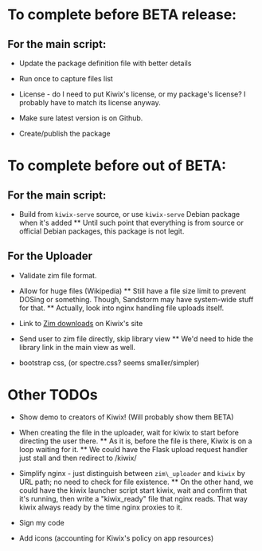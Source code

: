 # To complete before BETA release:

## For the main script:

* Update the package definition file with better details

* Run once to capture files list

* License - do I need to put Kiwix's license, or my package's license? I probably have to match its license anyway.

* Make sure latest version is on Github.

* Create/publish the package

# To complete before out of BETA:

## For the main script:

* Build from `kiwix-serve` source, or use `kiwix-serve` Debian package when it's added
** Until such point that everything is from source or official Debian packages, this package is not legit.

## For the Uploader

* Validate zim file format.

* Allow for huge files (Wikipedia)
** Still have a file size limit to prevent DOSing or something. Though, Sandstorm may have system-wide stuff for that.
** Actually, look into nginx handling file uploads itself.

* Link to [Zim downloads](http://www.kiwix.org/wiki/Content_in_all_languages) on Kiwix's site

* Send user to zim file directly, skip library view
** We'd need to hide the library link in the main view as well.

* bootstrap css, (or spectre.css? seems smaller/simpler)

# Other TODOs

* Show demo to creators of Kiwix! (Will probably show them BETA)

* When creating the file in the uploader, wait for kiwix to start before directing the user there.
** As it is, before the file is there, Kiwix is on a loop waiting for it.
** We could have the Flask upload request handler just stall and then redirect to /kiwix/

* Simplify nginx - just distinguish between `zim\_uploader` and `kiwix` by URL path; no need to check for file existence.
** On the other hand, we could have the kiwix launcher script start kiwix, wait and confirm that it's running, then write a "kiwix\_ready" file that nginx reads. That way kiwix always ready by the time nginx proxies to it.

* Sign my code

* Add icons (accounting for Kiwix's policy on app resources)
